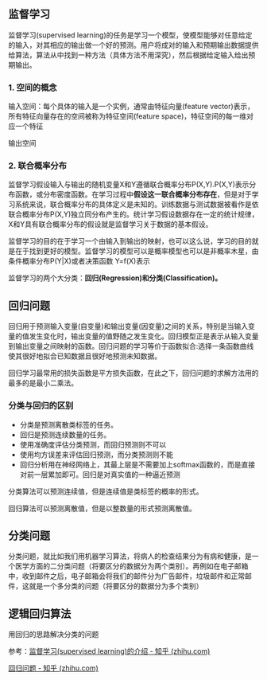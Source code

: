 ## 监督学习

监督学习(supervised learning)的任务是学习一个模型，使模型能够对任意给定的输入，对其相应的输出做一个好的预测。用户将成对的输入和预期输出数据提供给算法，算法从中找到一种方法（具体方法不用深究），然后根据给定输入给出预期输出。

### 1. 空间的概念

输入空间：每个具体的输入是一个实例，通常由特征向量(feature  vector)表示，所有特征向量存在的空间被称为特征空间(feature space)，特征空间的每一维对应一个特征

输出空间

### 2. 联合概率分布

监督学习假设输入与输出的随机变量X和Y遵循联合概率分布P(X,Y).P(X,Y)表示分布函数，或分布密度函数。在学习过程中**假设这一联合概率分布存在**，但是对于学习系统来说，联合概率分布的具体定义是未知的。训练数据与测试数据被看作是依联合概率分布P(X,Y)独立同分布产生的。统计学习假设数据存在一定的统计规律，X和Y具有联合概率分布的假设就是监督学习关于数据的基本假设。

监督学习的目的在于学习一个由输入到输出的映射，也可以这么说，学习的目的就是在于找到更好的模型。监督学习的模型可以是概率模型也可以是非概率木星，由条件概率分布P(Y|X)或者决策函数 Y=f(X)表示



监督学习的两个大分类：**回归(Regression)和分类(Classification)。**



## 回归问题

回归用于预测输入变量(自变量)和输出变量(因变量)之间的关系，特别是当输入变量的值发生变化时，输出变量的值野随之发生变化。回归模型正是表示从输入变量到输出变量之间映射的函数。回归问题的学习等价于函数拟合:选择一条函数曲线使其很好地拟合已知数据且很好地预测未知数据。

回归学习最常用的损失函数是平方损失函数，在此之下，回归问题的求解方法用的最多的是最小二乘法。

### 分类与回归的区别

- 分类是预测离散类标签的任务。
- 回归是预测连续数量的任务。
- 使用准确度评估分类预测，而回归预测则不可以
- 使用均方误差来评估回归预测，而分类预测则不能
- 回归分析用在神经网络上，其最上层是不需要加上softmax函数的，而是直接对前一层累加即可。回归是对真实值的一种逼近预测

分类算法可以预测连续值，但是连续值是类标签的概率的形式。

回归算法可以预测离散值，但是以整数量的形式预测离散值。



## 分类问题

分类问题，就比如我们用机器学习算法，将病人的检查结果分为有病和健康，是一个医学方面的二分类问题（将要区分的数据分为两个类别）。再例如在电子邮箱中，收到邮件之后，电子邮箱会将我们的邮件分为广告邮件，垃圾邮件和正常邮件，这就是一个多分类的问题（将要区分的数据分为多个类别）

## 逻辑回归算法

用回归的思路解决分类的问题





参考：[监督学习(supervised learning)的介绍 - 知乎 (zhihu.com)](https://zhuanlan.zhihu.com/p/99022922)

[回归问题 - 知乎 (zhihu.com)](https://zhuanlan.zhihu.com/p/103269080)
